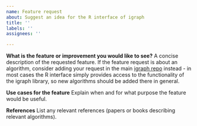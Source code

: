 ```yaml
---
name: Feature request
about: Suggest an idea for the R interface of igraph
title: ''
labels: ''
assignees: ''

---
```


**What is the feature or improvement you would like to see?**
A concise description of the requested feature. If the feature request is about
an algorithm, consider adding your request in the main [igraph
repo](https://github.com/igraph/igraph) instead - in most cases the R
interface simply provides access to the functionality of the igraph library, so
new algorithms should be added there in general.

**Use cases for the feature**
Explain when and for what purpose the feature would be useful.

**References**
List any relevant references (papers or books describing relevant algorithms).
